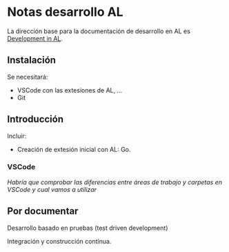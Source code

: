 # Notas desarrollo AL
La dirección base para la documentación de desarrollo en AL es 
[Development in AL](https://docs.microsoft.com/en-us/dynamics365/business-central/dev-itpro/developer/devenv-dev-overview).

## Instalación
Se necesitará:
 * VSCode con las extesiones de AL, ...
 * Git


## Introducción

Incluir: 

 * Creación de extesión inicial con AL: Go.


### VSCode
*Habría que comprobar las diferencias entre áreas de trabajo y carpetas en VSCode y cual vamos a utilizar*

## Por documentar
Desarrollo basado en pruebas (test driven development)

Integración y construcción contínua.

